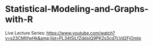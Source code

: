 # Statistical-Modeling-and-Graphs-with-R
Live Lecture Series: https://www.youtube.com/watch?v=s23CMIjfwHk&amp;list=PL34t5iLfZddsiQ9PK2s3cd7LVd2FjOmIp
